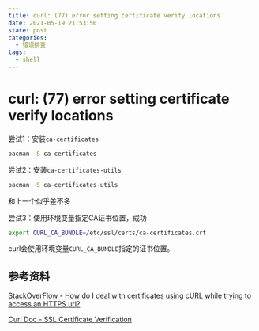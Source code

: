 ```yaml
---
title: curl: (77) error setting certificate verify locations
date: 2021-05-19 21:53:50
state: post
categories:
  - 错误排查
tags:
  - shell
---
```


# curl: (77) error setting certificate verify locations

尝试1：安装`ca-certificates`

```bash
pacman -S ca-certificates
```

尝试2：安装`ca-certificates-utils`

```bash
pacman -S ca-certificates-utils
```

和上一个似乎差不多

尝试3：使用环境变量指定CA证书位置，成功

```bash
export CURL_CA_BUNDLE=/etc/ssl/certs/ca-certificates.crt
```

curl会使用环境变量`CURL_CA_BUNDLE`指定的证书位置。

## 参考资料

[StackOverFlow - How do I deal with certificates using cURL while trying to access an HTTPS url?](https://stackoverflow.com/questions/3160909/how-do-i-deal-with-certificates-using-curl-while-trying-to-access-an-https-url)

[Curl Doc - SSL Certificate Verification](https://curl.se/docs/sslcerts.html)